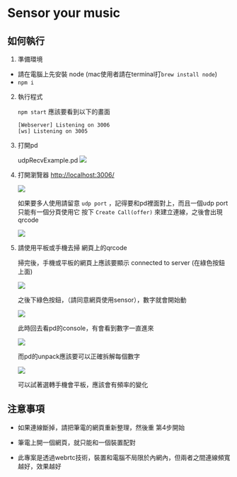 # Sensor your music

## 如何執行
1. 準備環境

* 請在電腦上先安裝 node
 (mac使用者請在terminal打`brew install node`)
* `npm i`

2. 執行程式

    `npm start`
    應該要看到以下的畫面
    ```
    [Webserver] Listening on 3006
    [ws] Listening on 3005
    ```
3. 打開pd

    udpRecvExample.pd
    ![](https://i.imgur.com/Wb50Qpm.png)

4. 打開瀏覽器 [http://localhost:3006/](http://localhost:3006/)

    ![](https://i.imgur.com/NPxKDOU.png)
    
    如果要多人使用請留意 `udp port` ，記得要和pd裡面對上，而且一個udp port只能有一個分頁使用它
    按下 `Create Call(offer)` 來建立連線，之後會出現qrcode

    ![](https://i.imgur.com/sakJcsC.png)

    
5. 請使用平板或手機去掃 網頁上的qrcode

    掃完後，手機或平板的網頁上應該要顯示 connected to server (在綠色按鈕上面)

    ![](https://i.imgur.com/gLbaTcF.jpg)

    之後下綠色按鈕，（請同意網頁使用sensor），數字就會開始動

    ![](https://i.imgur.com/Tgj9P1j.jpg)

    此時回去看pd的console，有會看到數字一直進來

    ![](https://i.imgur.com/bfKn55l.png)

    而pd的unpack應該要可以正確拆解每個數字

    ![](https://i.imgur.com/LfC1JYD.png)

    可以試著選轉手機會平板，應該會有頻率的變化

## 注意事項

* 如果連線斷掉，請把筆電的網頁重新整理，然後重 第4步開始

* 筆電上開一個網頁，就只能和一個裝置配對

* 此專案是透過webrtc技術，裝置和電腦不局限於內網內，但兩者之間連線頻寬越好，效果越好

    
